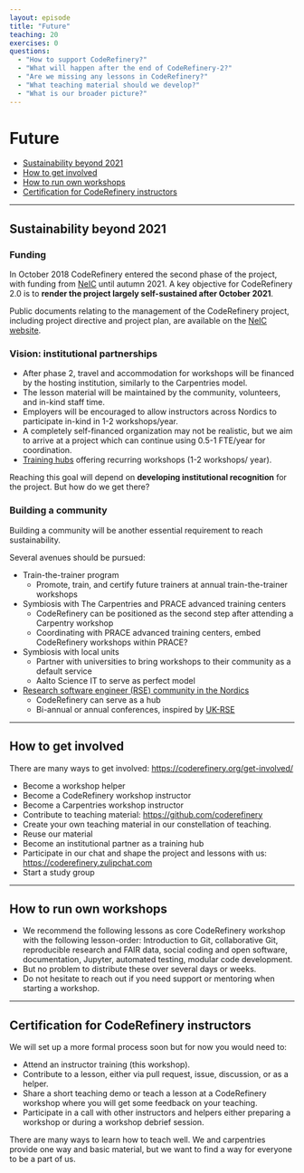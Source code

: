```yaml
---
layout: episode
title: "Future"
teaching: 20
exercises: 0
questions:
  - "How to support CodeRefinery?"
  - "What will happen after the end of CodeRefinery-2?"
  - "Are we missing any lessons in CodeRefinery?"
  - "What teaching material should we develop?"
  - "What is our broader picture?"
---
```


# Future

- [Sustainability beyond 2021](#sustainability-beyond-2021)
- [How to get involved](#how-to-get-involved)
- [How to run own workshops](#how-to-run-own-workshops)
- [Certification for CodeRefinery instructors](#certification-for-coderefinery-instructors)

---

## Sustainability beyond 2021

### Funding

In October 2018 CodeRefinery entered the second phase of the project, with funding from [NeIC](https://neic.no)
until autumn 2021. A key objective for CodeRefinery 2.0 is to **render the project largely self-sustained after
October 2021**.

Public documents relating to the management of the CodeRefinery project,
including project directive and project plan, are available on the
[NeIC website](https://neic.no/coderefinery/).


### Vision: institutional partnerships

- After phase 2, travel and accommodation for workshops will be financed by the hosting
  institution, similarly to the Carpentries model.
- The lesson material will be maintained by the community, volunteers, and in-kind staff time.
- Employers will be encouraged to allow instructors across Nordics to participate in-kind in 1-2 workshops/year.
- A completely self-financed organization may not be realistic, but we aim to arrive at
  a project which can continue using 0.5-1 FTE/year for coordination.
- [Training hubs](https://coderefinery.org/about/hubs/) offering recurring workshops (1-2 workshops/ year).

Reaching this goal will depend on **developing institutional recognition** for the project.
But how do we get there?


### Building a community

Building a community will be another essential requirement to reach sustainability.

Several avenues should be pursued:

- Train-the-trainer program
  - Promote, train, and certify future trainers at annual train-the-trainer workshops
- Symbiosis with The Carpentries and PRACE advanced training centers
  - CodeRefinery can be positioned as the second step after attending a Carpentry workshop
  - Coordinating with PRACE advanced training centers, embed CodeRefinery workshops within PRACE?
- Symbiosis with local units
  - Partner with universities to bring workshops to their community as a default service
  - Aalto Science IT to serve as perfect model
- [Research software engineer (RSE) community in the Nordics](http://nordic-rse.org/)
  - CodeRefinery can serve as a hub
  - Bi-annual or annual conferences, inspired by [UK-RSE](https://rse.ac.uk/conf2019/)

---

## How to get involved

There are many ways to get involved: <https://coderefinery.org/get-involved/>

- Become a workshop helper
- Become a CodeRefinery workshop instructor
- Become a Carpentries workshop instructor
- Contribute to teaching material: <https://github.com/coderefinery>
- Create your own teaching material in our constellation of teaching.
- Reuse our material
- Become an institutional partner as a training hub
- Participate in our chat and shape the project and lessons with us: <https://coderefinery.zulipchat.com>
- Start a study group

---

## How to run own workshops

- We recommend the following lessons as core CodeRefinery workshop with the following lesson-order:
  Introduction to Git, collaborative Git, reproducible research and FAIR data,
  social coding and open software, documentation, Jupyter, automated testing, modular code development.
- But no problem to distribute these over several days or weeks.
- Do not hesitate to reach out if you need support or mentoring when starting a workshop.

---

## Certification for CodeRefinery instructors

We will set up a more formal process soon but for now you would need to:

- Attend an instructor training (this workshop).
- Contribute to a lesson, either via pull request, issue, discussion, or as a helper.
- Share a short teaching demo or teach a lesson at a CodeRefinery workshop where you will get some feedback on your teaching.
- Participate in a call with other instructors and helpers either preparing a workshop or during a workshop debrief session.

There are many ways to learn how to teach well.  We and carpentries provide one way and basic material, but we want to find a way for everyone to be a part of us.
